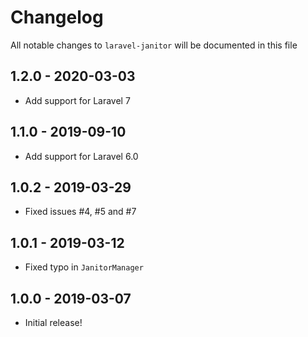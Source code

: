 # Changelog

All notable changes to `laravel-janitor` will be documented in this file

## 1.2.0 - 2020-03-03

- Add support for Laravel 7

## 1.1.0 - 2019-09-10

- Add support for Laravel 6.0

## 1.0.2 - 2019-03-29

- Fixed issues #4, #5 and #7

## 1.0.1 - 2019-03-12

- Fixed typo in `JanitorManager`

## 1.0.0 - 2019-03-07

- Initial release!
